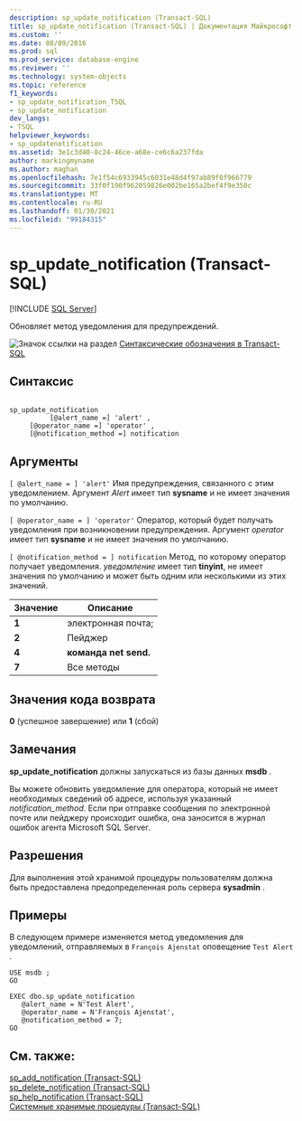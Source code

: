```yaml
---
description: sp_update_notification (Transact-SQL)
title: sp_update_notification (Transact-SQL) | Документация Майкрософт
ms.custom: ''
ms.date: 08/09/2016
ms.prod: sql
ms.prod_service: database-engine
ms.reviewer: ''
ms.technology: system-objects
ms.topic: reference
f1_keywords:
- sp_update_notification_TSQL
- sp_update_notification
dev_langs:
- TSQL
helpviewer_keywords:
- sp_updatenotification
ms.assetid: 3e1c3d40-8c24-46ce-a68e-ce6c6a237fda
author: markingmyname
ms.author: maghan
ms.openlocfilehash: 7e1f54c6933945c6031e48d4f97ab89f0f966779
ms.sourcegitcommit: 33f0f190f962059826e002be165a2bef4f9e350c
ms.translationtype: MT
ms.contentlocale: ru-RU
ms.lasthandoff: 01/30/2021
ms.locfileid: "99184315"
---
```

# <a name="sp_update_notification-transact-sql"></a>sp_update_notification (Transact-SQL)
[!INCLUDE [SQL Server](../../includes/applies-to-version/sqlserver.md)]

  Обновляет метод уведомления для предупреждений.  

  
 ![Значок ссылки на раздел](../../database-engine/configure-windows/media/topic-link.gif "Значок ссылки на раздел") [Синтаксические обозначения в Transact-SQL](../../t-sql/language-elements/transact-sql-syntax-conventions-transact-sql.md)  
  
## <a name="syntax"></a>Синтаксис  
  
```  
  
sp_update_notification  
          [@alert_name =] 'alert' ,  
     [@operator_name =] 'operator' ,  
     [@notification_method =] notification  
```  
  
## <a name="arguments"></a>Аргументы  
`[ @alert_name = ] 'alert'` Имя предупреждения, связанного с этим уведомлением. Аргумент *Alert* имеет тип **sysname** и не имеет значения по умолчанию.  
  
`[ @operator_name = ] 'operator'` Оператор, который будет получать уведомления при возникновении предупреждения. Аргумент *operator* имеет тип **sysname** и не имеет значения по умолчанию.  
  
`[ @notification_method = ] notification` Метод, по которому оператор получает уведомления. *уведомление* имеет тип **tinyint**, не имеет значения по умолчанию и может быть одним или несколькими из этих значений.  
  
|Значение|Описание|  
|-----------|-----------------|  
|**1**|электронная почта;|  
|**2**|Пейджер|  
|**4**|**команда net send.**|  
|**7**|Все методы|  
  
## <a name="return-code-values"></a>Значения кода возврата  
 **0** (успешное завершение) или **1** (сбой)  
  
## <a name="remarks"></a>Замечания  
 **sp_update_notification** должны запускаться из базы данных **msdb** .  
  
 Вы можете обновить уведомление для оператора, который не имеет необходимых сведений об адресе, используя указанный *notification_method*. Если при отправке сообщения по электронной почте или пейджеру происходит ошибка, она заносится в журнал ошибок агента Microsoft SQL Server.  
  
## <a name="permissions"></a>Разрешения  
 Для выполнения этой хранимой процедуры пользователям должна быть предоставлена предопределенная роль сервера **sysadmin** .  
  
## <a name="examples"></a>Примеры  
 В следующем примере изменяется метод уведомления для уведомлений, отправляемых в `François Ajenstat` оповещение `Test Alert` .  
  
```  
USE msdb ;  
GO  
  
EXEC dbo.sp_update_notification  
   @alert_name = N'Test Alert',  
   @operator_name = N'François Ajenstat',  
   @notification_method = 7;  
GO  
```  
  
## <a name="see-also"></a>См. также:  
 [sp_add_notification &#40;Transact-SQL&#41;](../../relational-databases/system-stored-procedures/sp-add-notification-transact-sql.md)   
 [sp_delete_notification &#40;Transact-SQL&#41;](../../relational-databases/system-stored-procedures/sp-delete-notification-transact-sql.md)   
 [sp_help_notification &#40;Transact-SQL&#41;](../../relational-databases/system-stored-procedures/sp-help-notification-transact-sql.md)   
 [Системные хранимые процедуры (Transact-SQL)](../../relational-databases/system-stored-procedures/system-stored-procedures-transact-sql.md)  
  
  
